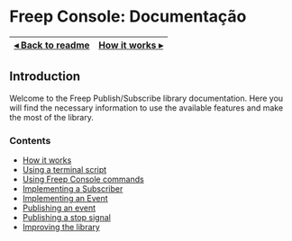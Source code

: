 # Freep Console: Documentação

[◂ Back to readme](../../readme.md) | [How it works ▸](01-how-it-works.md)
-- | --

## Introduction

Welcome to the Freep Publish/Subscribe library documentation. Here you will find the necessary information to use the available features and make the most of the library.

### Contents

- [How it works](01-how-it-works.md)
- [Using a terminal script](02-using-terminal-script.md)
- [Using Freep Console commands](03-using-commands-freep-console.md)
- [Implementing a Subscriber](04-implementing-a-subscriber.md)
- [Implementing an Event](05-implementing-an-event.md)
- [Publishing an event](06-publishing-an-event.md)
- [Publishing a stop signal](07-publishing-a-stop-signal.md)
- [Improving the library](08-improving-the-library.md)
